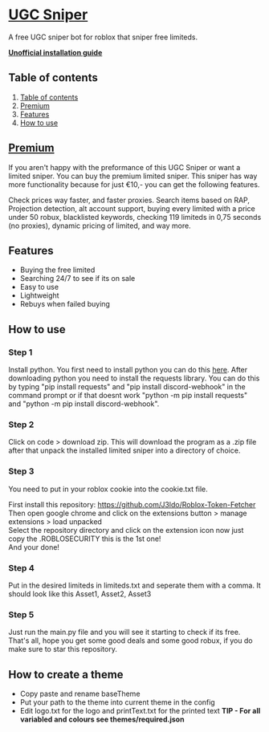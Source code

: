 
# [UGC Sniper]((https://discord.gg/3Uvcf8d9aY))
A free UGC sniper bot for roblox that sniper free limiteds.

**[Unofficial installation guide](https://docs.google.com/document/d/1VAqSW067-8OlexScBwje-HJcMn7vXJJM3WuRHE97-QU/edit)**

## Table of contents
1. [Table of contents](https://github.com/J3ldo/UGC-Sniper#Table-of-contents)
2. [Premium](https://github.com/J3ldo/UGC-Sniper#Premium)
3. [Features](https://github.com/J3ldo/UGC-Sniper#features)
4. [How to use](https://github.com/J3ldo/UGC-Sniper#how-to-use)

## [Premium](https://discord.gg/3Uvcf8d9aY)
If you aren't happy with the preformance of this UGC Sniper or want a limited sniper. You can buy the premium limited sniper. This sniper has way more functionality because for just €10,- you can get the following features.
  
Check prices way faster, and faster proxies.
Search items based on RAP, Projection detection, alt account support, buying every limited with a price under 50 robux, blacklisted keywords, checking 119 limiteds in 0,75 seconds (no proxies), dynamic pricing of limited, and way more. 

## Features
* Buying the free limited
* Searching 24/7 to see if its on sale
* Easy to use
* Lightweight
* Rebuys when failed buying

## How to use

### Step 1
Install python. You first need to install python you can do this [here](https://www.python.org/download). After downloading python you need to install the requests library. You can do this by typing "pip install requests" and "pip install discord-webhook" in the command prompt or if that doesnt work "python -m pip install requests" and "python -m pip install discord-webhook". 

### Step 2
Click on code > download zip. This will download the program as a .zip file after that unpack the installed limited sniper into a directory of choice.
 
### Step 3
You need to put in your roblox cookie into the cookie.txt file.

First install this repository: https://github.com/J3ldo/Roblox-Token-Fetcher  
Then open google chrome and click on the extensions button > manage extensions > load unpacked  
Select the repository directory and click on the extension icon now just copy the .ROBLOSECURITY this is the 1st one!  
And your done!

### Step 4
Put in the desired limiteds in limiteds.txt and seperate them with a comma.
It should look like this
Asset1, Asset2, Asset3

### Step 5
Just run the main.py file and you will see it starting to check if its free.
That's all, hope you get some good deals and some good robux, if you do make sure to star this repository.


## How to create a theme
* Copy paste and rename baseTheme
* Put your path to the theme into current theme in the config
* Edit logo.txt for the logo and printText.txt for the printed text
**TIP - For all variabled and colours see themes/required.json**
